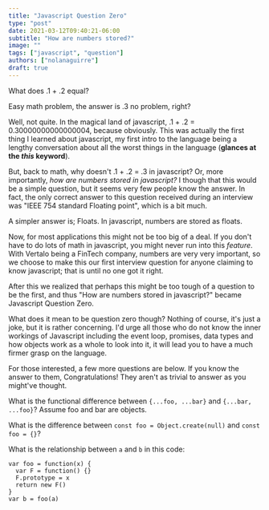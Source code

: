 ```yaml
---
title: "Javascript Question Zero"
type: "post"
date: 2021-03-12T09:40:21-06:00
subtitle: "How are numbers stored?"
image: ""
tags: ["javascript", "question"]
authors: ["nolanaguirre"]
draft: true
---
```


What does .1 + .2 equal?

Easy math problem, the answer is .3 no problem, right?

Well, not quite. In the magical land of javascript, .1 + .2 = 0.30000000000000004, because obviously. This was actually the first thing I learned about javascript, my first intro to the language being a lengthy conversation about all the worst things in the language (**glances at the _this_ keyword**).

But, back to math, why doesn't .1 + .2 = .3 in javascript? Or, more importantly, *how are numbers stored in javascript?* I though that this would be a simple question, but it seems very few people know the answer. In fact, the only correct answer to this question received during an interview was "IEEE 754 standard Floating point", which is a bit much.

A simpler answer is; Floats. In javascript, numbers are stored as floats.

Now, for most applications this might not be too big of a deal. If you don't have to do lots of math in javascript, you might never run into this *feature*. With Vertalo being a FinTech company, numbers are very very important, so we choose to make this our first interview question for anyone claiming to know javascript; that is until no one got it right.

After this we realized that perhaps this might be too tough of a question to be the first, and thus "How are numbers stored in javascript?" became Javascript Question Zero.

What does it mean to be question zero though? Nothing of course, it's just a joke, but it is rather concerning. I'd urge all those who do not know the inner workings of Javascript including the event loop, promises, data types and how objects work as a whole to look into it, it will lead you to have a much firmer grasp on the language.

For those interested, a few more questions are below. If you know the answer to them, Congratulations! They aren't as trivial to answer as you might've thought.

What is the functional difference between `{...foo, ...bar}` and `{...bar, ...foo}`? Assume foo and bar are objects.

What is the difference between `const foo = Object.create(null)` and `const foo = {}`?

What is the relationship between `a` and `b` in this code:
```
var foo = function(x) {
  var F = function() {}
  F.prototype = x
  return new F()
}
var b = foo(a)
```
